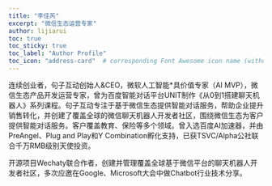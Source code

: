 ```yaml
---
title: "李佳芮"
excerpt: "微信生态运营专家"
author: lijiarui
toc: true
toc_sticky: true
toc_label: "Author Profile"
toc_icon: "address-card"  # corresponding Font Awesome icon name (without fa prefix)
---
```


连续创业者，句子互动创始人&CEO，微软人工智能*具价值专家（AI MVP），微信生态产品开发运营专家，曾为百度智能对话平台UNIT制作《从0到1搭建聊天机器人》系列课程。句子互动专注于基于微信生态提供智能对话服务，帮助企业提升销售转化，并创建了覆盖全球的微信聊天机器人开发者社区，围绕微信生态为客户提供智能对话服务。客户覆盖教育、保险等多个领域。曾入选百度AI加速器，并由PreAngel、Plug and Play和Y Combination孵化支持，已获TSVC/Alpha公社联合千万RMB级别天使投资。

开源项目Wechaty联合作者，创建并管理覆盖全球基于微信平台的聊天机器人开发者社区，多次应邀在Google、Microsoft大会中做Chatbot行业技术分享。
